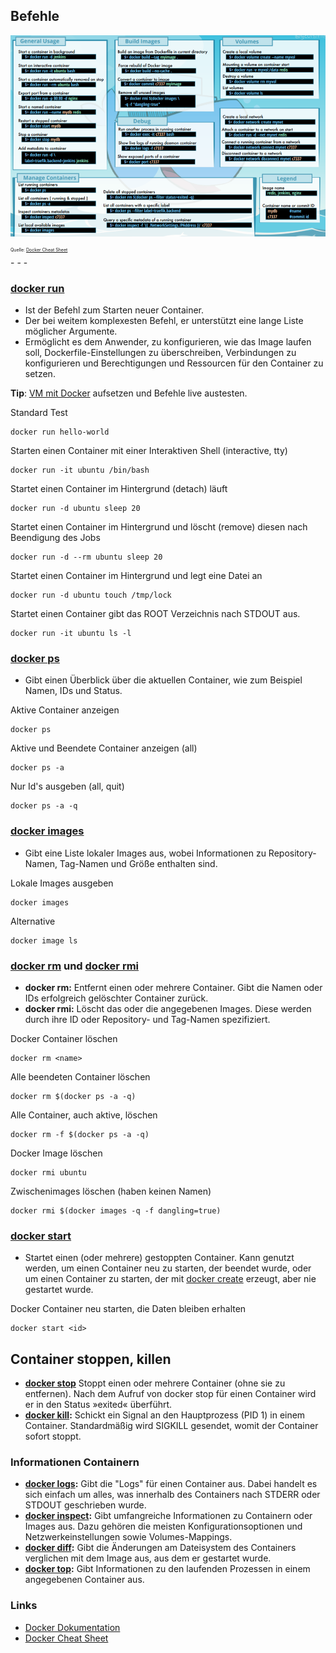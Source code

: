 ﻿Befehle
-------

![](../../../images/Docker/CheatSheet.png)

<p style="font-size: 0.5em">Quelle: <a href="https://dockerlux.github.io/pdf/cheat-sheet-v2.pdf" target="_blank">Docker Cheat Sheet</a></p>
- - -

### [docker run](https://docs.docker.com/engine/reference/run/)

* Ist der Befehl zum Starten neuer Container. 
* Der bei weitem komplexesten Befehl, er unterstützt eine lange Liste möglicher Argumente. 
* Ermöglicht es dem Anwender, zu konfigurieren, wie das Image laufen soll, Dockerfile-Einstellungen zu überschreiben, Verbindungen zu konfigurieren und Berechtigungen und Ressourcen für den Container zu setzen.

**Tip**: [VM mit Docker](https://github.com/mc-b/devops/tree/master/docker) aufsetzen und Befehle live austesten.

Standard Test

    docker run hello-world

Starten einen Container mit einer Interaktiven Shell (interactive, tty)
 
    docker run -it ubuntu /bin/bash

Startet einen Container im Hintergrund (detach) läuft

    docker run -d ubuntu sleep 20

Startet einen Container im Hintergrund und löscht (remove) diesen nach Beendigung des Jobs

    docker run -d --rm ubuntu sleep 20

Startet einen Container im Hintergrund und legt eine Datei an
 
    docker run -d ubuntu touch /tmp/lock    
    
Startet einen Container gibt das ROOT Verzeichnis nach STDOUT aus.

    docker run -it ubuntu ls -l


### [docker ps](https://docs.docker.com/engine/reference/commandline/ps/)

* Gibt einen Überblick über die aktuellen Container, wie zum Beispiel Namen, IDs und Status.

Aktive Container anzeigen

    docker ps

Aktive und Beendete Container anzeigen (all)

    docker ps -a

Nur Id's ausgeben (all, quit)

    docker ps -a -q


### [docker images](https://docs.docker.com/engine/reference/commandline/images/)

* Gibt eine Liste lokaler Images aus, wobei Informationen zu Repository-Namen, Tag-Namen und Größe enthalten sind.

Lokale Images ausgeben

    docker images
    
Alternative

    docker image ls


### [docker rm](https://docs.docker.com/engine/reference/commandline/rm/) und [docker rmi](https://docs.docker.com/engine/reference/commandline/rmi/)    

* **docker rm:** Entfernt einen oder mehrere Container. Gibt die Namen oder IDs erfolgreich gelöschter Container zurück.
* **docker rmi:** Löscht das oder die angegebenen Images. Diese werden durch ihre ID oder Repository- und Tag-Namen spezifiziert.

Docker Container löschen

    docker rm <name>

Alle beendeten Container löschen

    docker rm $(docker ps -a -q)

Alle Container, auch aktive, löschen

    docker rm -f $(docker ps -a -q)

Docker Image löschen

    docker rmi ubuntu

Zwischenimages löschen (haben keinen Namen)

    docker rmi $(docker images -q -f dangling=true)


### [docker start](https://docs.docker.com/engine/reference/commandline/start/)

* Startet einen (oder mehrere) gestoppten Container. Kann genutzt werden, um einen Container neu zu starten, der beendet wurde, oder um einen Container zu starten, der mit [docker create](https://docs.docker.com/engine/reference/commandline/create/) erzeugt, aber nie gestartet wurde.

Docker Container neu starten, die Daten bleiben erhalten

    docker start <id>

## Container stoppen, killen

* **[docker stop](https://docs.docker.com/engine/reference/commandline/stop/)** Stoppt einen oder mehrere Container (ohne sie zu entfernen). Nach dem Aufruf von docker stop für einen Container wird er in den Status »exited« überführt.
* **[docker kill](https://docs.docker.com/engine/reference/commandline/kill/):** Schickt ein Signal an den Hauptprozess (PID 1) in einem Container. Standardmäßig wird SIGKILL gesendet, womit der Container sofort stoppt.


### Informationen Containern

* **[docker logs](https://docs.docker.com/engine/reference/commandline/logs/):** Gibt die "Logs" für einen Container aus. Dabei handelt es sich einfach um alles, was innerhalb des Containers nach STDERR oder STDOUT geschrieben wurde.
* **[docker inspect](https://docs.docker.com/engine/reference/commandline/inspect/):** Gibt umfangreiche Informationen zu Containern oder Images aus. Dazu gehören die meisten Konfigurationsoptionen und Netzwerkeinstellungen sowie Volumes-Mappings.
* **[docker diff](https://docs.docker.com/engine/reference/commandline/diff/):** Gibt die Änderungen am Dateisystem des Containers verglichen mit dem Image aus, aus dem er gestartet wurde.
* **[docker top](https://docs.docker.com/engine/reference/commandline/top/):** Gibt Informationen zu den laufenden Prozessen in einem angegebenen Container
aus.

### Links

* [Docker Dokumentation](https://docs.docker.com/)
* [Docker Cheat Sheet](https://dockerlux.github.io/pdf/cheat-sheet-v2.pdf)
    

